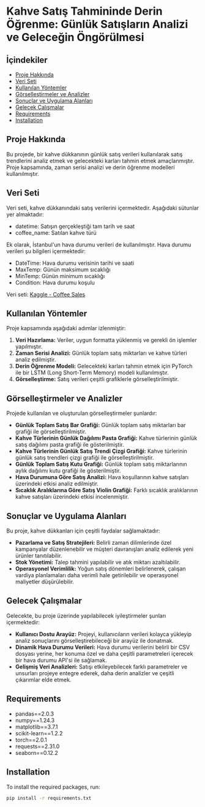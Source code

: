 # Kahve Satış Tahmininde Derin Öğrenme: Günlük Satışların Analizi ve Geleceğin Öngörülmesi

## İçindekiler
- [Proje Hakkında](#proje-hakkında)
- [Veri Seti](#veri-seti)
- [Kullanılan Yöntemler](#kullanılan-yöntemler)
- [Görselleştirmeler ve Analizler](#görselleştirmeler-ve-analizler)
- [Sonuçlar ve Uygulama Alanları](#sonuçlar-ve-uygulama-alanları)
- [Gelecek Çalışmalar](#gelecek-çalışmalar)
- [Requirements](#requirements)
- [Installation](#installation)

## Proje Hakkında
Bu projede, bir kahve dükkanının günlük satış verileri kullanılarak satış trendlerini analiz etmek ve gelecekteki karları tahmin etmek amaçlanmıştır. Proje kapsamında, zaman serisi analizi ve derin öğrenme modelleri kullanılmıştır.

## Veri Seti
Veri seti, kahve dükkanındaki satış verilerini içermektedir. Aşağıdaki sütunlar yer almaktadır:
- datetime: Satışın gerçekleştiği tam tarih ve saat
- coffee_name: Satılan kahve türü

Ek olarak, İstanbul'un hava durumu verileri de kullanılmıştır. Hava durumu verileri şu bilgileri içermektedir:
- DateTime: Hava durumu verisinin tarihi ve saati
- MaxTemp: Günün maksimum sıcaklığı
- MinTemp: Günün minimum sıcaklığı
- Condition: Hava durumu koşulu

Veri seti: [Kaggle - Coffee Sales](https://www.kaggle.com/datasets/ihelon/coffee-sales)

## Kullanılan Yöntemler
Proje kapsamında aşağıdaki adımlar izlenmiştir:
1. **Veri Hazırlama:** Veriler, uygun formatta yüklenmiş ve gerekli ön işlemler yapılmıştır.
2. **Zaman Serisi Analizi:** Günlük toplam satış miktarları ve kahve türleri analiz edilmiştir.
3. **Derin Öğrenme Modeli:** Gelecekteki karları tahmin etmek için PyTorch ile bir LSTM (Long Short-Term Memory) modeli kullanılmıştır.
4. **Görselleştirme:** Satış verileri çeşitli grafiklerle görselleştirilmiştir.

## Görselleştirmeler ve Analizler
Projede kullanılan ve oluşturulan görselleştirmeler şunlardır:
- **Günlük Toplam Satış Bar Grafiği:** Günlük toplam satış miktarları bar grafiği ile görselleştirilmiştir.
- **Kahve Türlerinin Günlük Dağılımı Pasta Grafiği:** Kahve türlerinin günlük satış dağılımı pasta grafiği ile gösterilmiştir.
- **Kahve Türlerinin Günlük Satış Trendi Çizgi Grafiği:** Kahve türlerinin günlük satış trendleri çizgi grafiği ile görselleştirilmiştir.
- **Günlük Toplam Satış Kutu Grafiği:** Günlük toplam satış miktarlarının aylık dağılımı kutu grafiği ile gösterilmiştir.
- **Hava Durumuna Göre Satış Analizi:** Hava koşullarının kahve satışları üzerindeki etkisi analiz edilmiştir.
- **Sıcaklık Aralıklarına Göre Satış Violin Grafiği:** Farklı sıcaklık aralıklarının kahve satışları üzerindeki etkisi incelenmiştir.

## Sonuçlar ve Uygulama Alanları
Bu proje, kahve dükkanları için çeşitli faydalar sağlamaktadır:
- **Pazarlama ve Satış Stratejileri:** Belirli zaman dilimlerinde özel kampanyalar düzenlenebilir ve müşteri davranışları analiz edilerek yeni ürünler tanıtılabilir.
- **Stok Yönetimi:** Talep tahmini yapılabilir ve atık miktarı azaltılabilir.
- **Operasyonel Verimlilik:** Yoğun satış dönemleri belirlenerek, çalışan vardiya planlamaları daha verimli hale getirilebilir ve operasyonel maliyetler düşürülebilir.

## Gelecek Çalışmalar
Gelecekte, bu proje üzerinde yapılabilecek iyileştirmeler şunları içermektedir:
- **Kullanıcı Dostu Arayüz:** Projeyi, kullanıcıların verileri kolayca yükleyip analiz sonuçlarını görselleştirebileceği bir arayüz ile donatmak.
- **Dinamik Hava Durumu Verileri:** Hava durumu verilerini belirli bir CSV dosyası yerine, her konuma özel ve daha çeşitli parametreleri içerecek bir hava durumu API'si ile sağlamak.
- **Gelişmiş Veri Analizleri:** Satışı etkileyebilecek farklı parametreler ve unsurları projeye entegre ederek, daha derin analizler ve çeşitli çıkarımlar elde etmek.

## Requirements

- pandas==2.0.3
- numpy==1.24.3
- matplotlib==3.7.1
- scikit-learn==1.2.2
- torch==2.0.1
- requests==2.31.0
- seaborn==0.12.2

## Installation

To install the required packages, run:

```bash
pip install -r requirements.txt
